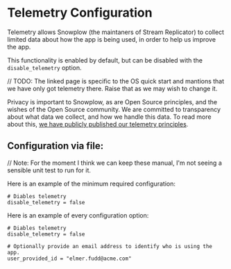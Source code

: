 # Telemetry Configuration

Telemetry allows Snowplow (the maintaners of Stream Replicator) to collect limited data about how the app is being used, in order to help us improve the app.

This functionality is enabled by default, but can be disabled with the `disable_telemetry` option.

// TODO: The linked page is specific to the OS quick start and mantions that we have only got telemetry there. Raise that as we may wish to change it. 

Privacy is important to Snowplow, as are Open Source principles, and the wishes of the Open Source community. We are committed to transparency about what data we collect, and how we handle this data. To read more about this, [we have publicly published our telemetry principles](https://docs.snowplow.io/docs/open-source-quick-start/what-is-the-quick-start-for-open-source/telemetry-principles/).

## Configuration via file:

// Note: For the moment I think we can keep these manual, I'm not seeing a sensible unit test to run for it.

Here is an example of the minimum required configuration:

```hcl
# Diables telemetry
disable_telemetry = false
```

Here is an example of every configuration option:

```hcl
# Diables telemetry
disable_telemetry = false

# Optionally provide an email address to identify who is using the app.
user_provided_id = "elmer.fudd@acme.com"
```
